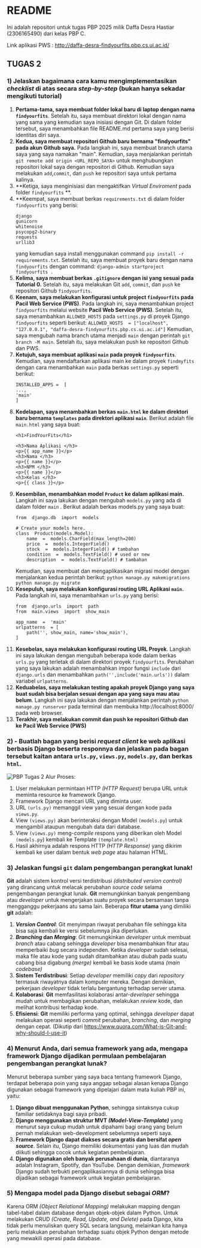 # **README**
Ini adalah repositori untuk tugas PBP 2025 milik Daffa Desra Hastiar (2306165490) dari kelas PBP C.

Link aplikasi PWS : http://daffa-desra-findyourfits.pbp.cs.ui.ac.id/

## **TUGAS 2**
### 1) Jelaskan bagaimana cara kamu mengimplementasikan _checklist_ di atas secara _step-by-step_ (bukan hanya sekadar mengikuti tutorial)
1. **Pertama-tama, saya membuat folder lokal baru di laptop dengan nama `findyourfits`**. Setelah itu, saya membuat direktori lokal dengan nama yang sama yang kemudian saya inisiasi dengan Git. Di dalam folder tersebut, saya menambahkan file README.md pertama saya yang berisi identitas diri saya. 
2. **Kedua, saya membuat repositori Github baru bernama "findyourfits" pada akun Github saya.** Pada langkah ini, saya membuat branch utama saya yang saya namakan "main". Kemudian, saya menjalankan perintah `git remote add origin <URL_REPO_SAYA>` untuk menghubungkan repositori lokal saya dengan repositori di Github. Kemudian saya melakukan `add`,`commit`, dan `push` ke repositori saya untuk pertama kalinya.
3. **Ketiga, saya menginisiasi dan mengaktifkan _Virtual Enviroment_ pada folder `findyourfits` **. 
4. **Keempat, saya membuat berkas `requirements.txt` di dalam folder `findyourfits` yang berisi:
	```
	django  
	gunicorn  
	whitenoise  
	psycopg2-binary  
	requests  
	urllib3
	```
	yang kemudian saya install menggunakan command `pip install -r requirements.txt`. Setelah itu, saya membuat proyek baru dengan nama `findyourfits` dengan command:
	`django-admin startproject findyourfits .`
5. **Kelima, saya membuat berkas `.gitignore` dengan isi yang sesuai pada Tutorial 0.** Setelah itu, saya melakukan Git `add`, `commit`, dan `push` ke repositori Github `findyourfits`.
6. **Keenam, saya melakukan konfigurasi untuk project `findyourfits` pada Pacil Web Service (PWS)**. Pada langkah ini, saya menambahkan project `findyourfits` melalui website **Pacil Web Service (PWS)**. Setelah itu, saya menambahkan `ALLOWED_HOSTS` pada `settings.py` di proyek Django `findyourfits` seperti berikut:
`ALLOWED_HOSTS  = ["localhost", "127.0.0.1", "daffa-desra-findyourfits.pbp.cs.ui.ac.id"]`
Kemudian, saya mengubah nama branch utama menjadi `main` dengan perintah `git branch -M main`. Setelah itu, saya melakukan push ke repositori Github dan PWS.
7. **Ketujuh, saya membuat aplikasi `main` pada proyek `findyourfits`**. Kemudian, saya mendaftarkan aplikasi main ke dalam proyek `findmyfits` dengan cara menambahkan `main` pada berkas `settings.py` seperti berikut:
	```
	INSTALLED_APPS =  [  
	...,  
	'main'  
	]
	```
8. **Kedelapan, saya menambahkan berkas `main.html` ke dalam direktori baru bernama `templates` pada direktori aplikasi `main`**. Berikut adalah file `main.html` yang saya buat:
	```
	<h1>FindYourFits</h1>
	
	<h3>Nama Aplikasi </h3>
	<p>{{ app_name }}</p>
	<h3>Nama </h3>
	<p>{{ name }}</p>
	<h3>NPM </h3>
	<p>{{ name }}</p>
	<h3>Kelas </h3>
	<p>{{ class }}</p>
	```
9. **Kesembilan, menambahkan model `Product` ke dalam aplikasi  main.** Langkah ini saya lakukan dengan mengubah `models.py` yang ada di dalam folder `main` . Berikut adalah berkas models.py yang saya buat:
	```
	from  django.db  import  models

	# Create your models here.
	class  Product(models.Model):
		name  =  models.CharField(max_length=200)
		price  =  models.IntegerField()
		stock  =  models.IntegerField() # tambahan
		condition  =  models.TextField() # used or new
		description  =  models.TextField() # tambahan
	``` 
	Kemudian, saya membuat dan mengaplikasikan migrasi model dengan menjalankan kedua perintah berikut:
	```python manage.py makemigrations```
	```python manage.py migrate```
10. **Kesepuluh, saya melakukan konfigurasi routing URL Aplikasi `main`.** Pada langkah ini, saya menambahkan `urls.py` yang berisi:
	```
	from  django.urls  import  path
	from  main.views  import  show_main

	app_name  =  'main'
	urlpatterns  = [
		path('', show_main, name='show_main'),
	]
	```
11. **Kesebelas, saya melakukan konfigurasi routing URL Proyek**. Langkah ini saya lakukan dengan mengubah beberapa kode dalam berkas `urls.py` yang terletak di dalam direktori proyek `findyourfits`. Perubahan yang saya lakukan adalah menambahkan impor fungsi `include` dari `django.urls` dan menambahkan `path('',include('main.urls'))` dalam variabel `urlpatterns`.
12. **Keduabelas, saya melakukan testing apakah proyek Django yang saya buat sudah bisa berjalan sesuai dengan apa yang saya mau atau belum**. Langkah ini saya lakukan dengan menjalankan perintah `python manage.py runserver` pada terminal dan membuka http://localhost:8000/ pada web browser.
13. **Terakhir, saya melakukan commit dan push ke repositori Github dan ke Pacil Web Service (PWS)**



### 2) - Buatlah bagan yang berisi  _request client_  ke web aplikasi berbasis Django beserta responnya dan jelaskan pada bagan tersebut kaitan antara  `urls.py`,  `views.py`,  `models.py`, dan berkas  `html`.
![PBP Tugas 2](https://github.com/user-attachments/assets/62d5de3e-d0b6-49c0-926f-cc6e32ae44d4)
Alur Proses:
1. User melakukan permintaan HTTP _(HTTP Request)_ berupa URL untuk meminta resource ke framework Django.
2. Framework Django mencari URL yang diminta user.
3. URL `(urls.py)` memanggil view yang sesuai dengan kode pada `views.py`.
4. View `(views.py)` akan berinteraksi dengan Model `(models.py`) untuk mengambil ataupun mengubah data dari database.
5. View `(views.py)` meng-_compile_ respons yang diberikan oleh Model `(models.py`) kembali ke Template `(template.html)`
6. Hasil akhirnya adalah respons HTTP _(HTTP Response)_ yang dikirim kembali ke user dalam bentuk _web page_ atau halaman HTML.
### 3) Jelaskan fungsi  `git`  dalam pengembangan perangkat lunak!
**Git** adalah sistem kontrol versi terdistribusi _(distributed version control)_ yang dirancang untuk melacak perubahan _source code_ selama pengembangan perangkat lunak.
**Git** memungkinkan banyak pengembang atau _developer_ untuk mengerjakan suatu proyek secara bersamaan tanpa mengganggu pekerjaans atu sama lain.
Beberapa **fitur utama** yang dimiliki **git** adalah:
1. **_Version Control_**: Git menyimpan riwayat perubahan file sehingga kita bisa saja kembali ke versi sebelumnya jika diperlukan.
2. **_Branching_ dan _Merging_**: Git memungkinkan _developer_ untuk membuat _branch_ atau cabang sehingga _developer_ bisa menambahkan fitur atau memperbaiki _bug_ secara independen. Ketika _developer_ sudah selesai, maka file atau kode yang sudah ditambahkan atau diubah pada suatu cabang bisa digabung _(merge)_ kembali ke basis kode utama _(main codebase)_
3. **Sistem Terdistribusi**: Setiap _developer_ memiliki _copy_ dari _repository_ termasuk riwayatnya dalam komputer mereka. Dengan demikian, pekerjaan _developer_ tidak terlalu bergantung terhadap server utama.
4. **Kolaborasi**: **Git** memfasilitasi kolaborasi antar-_developer_ sehingga mudah untuk membagikan perubahan, melakukan _review_ kode, dan melihat kontribusi terhadap kode.
5. **Efisiensi**: **Git** memiliki performa yang optimal, sehingga _developer_ dapat melakukan operasi seperti _commit_ perubahan, _branching_, dan _merging_ dengan cepat.
(Dikutip dari https://www.quora.com/What-is-Git-and-why-should-I-use-it)

### 4) Menurut Anda, dari semua framework yang ada, mengapa framework Django dijadikan permulaan pembelajaran pengembangan perangkat lunak?
Menurut beberapa sumber yang saya baca tentang framework Django, terdapat beberapa poin yang saya anggap sebagai alasan kenapa Django digunakan sebagai framework yang dipelajari dalam mata kuliah PBP ini, yaitu:
1. **Django dibuat menggunakan Python**, sehingga sintaksnya cukup familiar setidaknya bagi saya pribadi.
2. **Django menggunakan struktur MVT _(Model-View-Template)_** yang menurut saya cukup mudah untuk dipahami bagi orang yang belum pernah melakukan web-development sebelumnya seperti saya.
3. **Framework Django dapat diakses secara gratis dan bersifat _open source_**. Selain itu, Django memiliki dokumentasi yang luas dan mudah diikuti sehingga cocok untuk kegiatan pembelajaran.
4.  **Django digunakan oleh banyak perusahaan di dunia**, diantaranya adalah Instagram, Spotify, dan YouTube. Dengan demikian, _framework_ Django sudah terbukti pengaplikasiannya di dunia sehingga bisa dijadikan sebagai framework untuk kegiatan pembelajaran.
### 5) Mengapa model pada Django disebut sebagai  _ORM_?
Karena ORM _(Object Relational Mapping)_ melakukan mapping dengan tabel-tabel dalam database dengan objek-objek dalam Python. Untuk melakukan CRUD _(Create, Read, Update, and Delete)_ pada Django, kita tidak perlu menuliskan query SQL secara langsung, melainkan kita hanya perlu melakukan perubahan terhadap suatu objek Python dengan metode yang mewakili operasi pada database. 